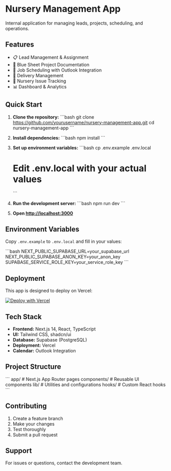 # Nursery Management App

Internal application for managing leads, projects, scheduling, and operations.

## Features
- 📋 Lead Management & Assignment
- 📝 Blue Sheet Project Documentation  
- 📅 Job Scheduling with Outlook Integration
- 🚚 Delivery Management
- 🌱 Nursery Issue Tracking
- 📊 Dashboard & Analytics

## Quick Start

1. **Clone the repository:**
   \`\`\`bash
   git clone https://github.com/yourusername/nursery-management-app.git
   cd nursery-management-app
   \`\`\`

2. **Install dependencies:**
   \`\`\`bash
   npm install
   \`\`\`

3. **Set up environment variables:**
   \`\`\`bash
   cp .env.example .env.local
   # Edit .env.local with your actual values
   \`\`\`

4. **Run the development server:**
   \`\`\`bash
   npm run dev
   \`\`\`

5. **Open [http://localhost:3000](http://localhost:3000)**

## Environment Variables

Copy `.env.example` to `.env.local` and fill in your values:

\`\`\`bash
NEXT_PUBLIC_SUPABASE_URL=your_supabase_url
NEXT_PUBLIC_SUPABASE_ANON_KEY=your_anon_key
SUPABASE_SERVICE_ROLE_KEY=your_service_role_key
\`\`\`

## Deployment

This app is designed to deploy on Vercel:

[![Deploy with Vercel](https://vercel.com/button)](https://vercel.com/new/clone?repository-url=https://github.com/yourusername/nursery-management-app)

## Tech Stack

- **Frontend:** Next.js 14, React, TypeScript
- **UI:** Tailwind CSS, shadcn/ui
- **Database:** Supabase (PostgreSQL)
- **Deployment:** Vercel
- **Calendar:** Outlook Integration

## Project Structure

\`\`\`
app/                 # Next.js App Router pages
components/          # Reusable UI components
lib/                # Utilities and configurations
hooks/              # Custom React hooks
\`\`\`

## Contributing

1. Create a feature branch
2. Make your changes
3. Test thoroughly
4. Submit a pull request

## Support

For issues or questions, contact the development team.
